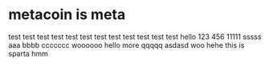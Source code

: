 # metacoin is meta

test
test
test
test
test
test
test
test
test
test
test
test
hello
123
456
11111
sssss
aaa
bbbb
ccccccc
woooooo
hello
more
qqqqq
asdasd
woo
hehe
this
is
sparta
hmm
